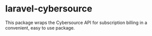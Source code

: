 laravel-cybersource
===================
This package wraps the Cybersource API for subscription billing in a convenient, easy to use package.
